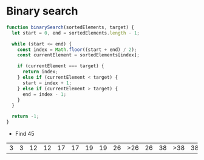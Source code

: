# Binary search

```js
function binarySearch(sortedElements, target) {
  let start = 0, end = sortedElements.length - 1;

  while (start <= end) {
    const index = Math.floor((start + end) / 2);
    const currentElement = sortedElements[index];

    if (currentElement === target) {
      return index;
    } else if (currentElement < target) {
      start = index + 1;
    } else if (currentElement > target) {
      end = index - 1;
    }
  }

  return -1;
}
```

* Find 45

<table>
    <tr>
        <td class="fragment fragment-dn" data-style="out" data-index="2">3</td>
        <td class="fragment fragment-dn background-red" data-style="in" data-index="2">3</td>
        <td class="fragment fragment-dn" data-style="out" data-index="2">12</td>
        <td class="fragment fragment-dn background-red" data-style="in" data-index="2">12</td>
        <td class="fragment fragment-dn" data-style="out" data-index="2">17</td>
        <td class="fragment fragment-dn background-red" data-style="in" data-index="2">17</td>
        <td class="fragment fragment-dn" data-style="out" data-index="2">19</td>
        <td class="fragment fragment-dn background-red" data-style="in" data-index="2">19</td>
        <td class="fragment fragment-dn" data-style="out">26</td>
        <td class="fragment fragment-dn background-blue" data-style="in-out">&gt;26</td>
        <td class="fragment fragment-dn background-red" data-style="in" data-index="2">26</td>
        <td class="fragment fragment-dn" data-style="out" data-index="5">38</td>
        <td class="fragment fragment-dn background-blue" data-style="in-out" data-index="5">&gt;38</td>
        <td class="fragment fragment-dn background-red" data-style="in" data-index="6">38</td>
        <td class="fragment fragment-dn" data-style="out" data-index="7">45</td>
        <td class="fragment fragment-dn background-green" data-style="in" data-index="7">45</td>
        <td class="fragment fragment-dn" data-style="out" data-index="3">62</td>
        <td class="fragment fragment-dn background-blue" data-style="in-out" data-index="3">&lt;62</td>
        <td class="fragment fragment-dn background-red" data-style="in" data-index="4">62</td>
        <td class="fragment fragment-dn" data-style="out" data-index="4">69</td>
        <td class="fragment fragment-dn background-red" data-style="in" data-index="4">69</td>
        <td class="fragment fragment-dn" data-style="out" data-index="4">83</td>
        <td class="fragment fragment-dn background-red" data-style="in" data-index="4">83</td>
    </tr>
</table>

